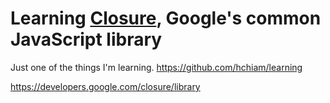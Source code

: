 # Learning [Closure](https://github.com/google/closure-library), Google's common JavaScript library

Just one of the things I'm learning. <https://github.com/hchiam/learning>

<https://developers.google.com/closure/library>
